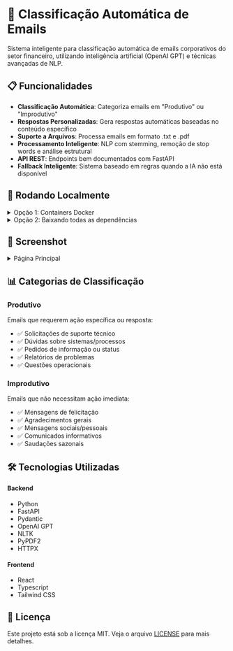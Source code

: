 # 🚀 Classificação Automática de Emails

Sistema inteligente para classificação automática de emails corporativos do setor financeiro, utilizando inteligência artificial (OpenAI GPT) e técnicas avançadas de NLP.

## 📋 Funcionalidades

- **Classificação Automática**: Categoriza emails em "Produtivo" ou "Improdutivo"
- **Respostas Personalizadas**: Gera respostas automáticas baseadas no conteúdo específico
- **Suporte a Arquivos**: Processa emails em formato .txt e .pdf
- **Processamento Inteligente**: NLP com stemming, remoção de stop words e análise estrutural
- **API REST**: Endpoints bem documentados com FastAPI
- **Fallback Inteligente**: Sistema baseado em regras quando a IA não está disponível

## 🚀 Rodando Localmente

<details>
  <summary>Opção 1: Containers Docker</summary>

### 1. Pré-requisitos

- Docker e Docker Compose
- Chave da API OpenAI

### 2. Instalação

```bash
git clone https://github.com/Darlan0307/Classificador-Email-IA.git
cd Classificador-Email-IA

# Configure as variáveis de ambiente
cp backend/.env.example backend/.env
cp frontend/.env.example frontend/.env
# Edite o .env do backend com sua chave da OpenAI
```

### 3. Inicialização

```bash
docker compose up -d
```

### 4. Testes

O Frontend estará disponível em:

- **Aplicação**: http://localhost:8080

A API estará disponível em:

- **Aplicação**: http://localhost:8000
- **Documentação**: http://localhost:8000/docs

</details>

<details>
  <summary>Opção 2: Baixando todas as dependências</summary>

### 1. Pré-requisitos

- Python
- pip
- NPM
- Chave da API OpenAI

### 2. Instalação

```bash
git clone https://github.com/Darlan0307/Classificador-Email-IA.git
cd Classificador-Email-IA

# Configure as variáveis de ambiente
cp backend/.env.example backend/.env
cp frontend/.env.example frontend/.env
# Edite o .env do backend com sua chave da OpenAI
```

### 3. Configuração backend

Crie um terminal específico para o backend e execute os comandos abaixo:

```bash

# Acessar diretório do backend
cd backend

# Crie e ative o ambiente virtual
# No Linux / macOS
python3 -m venv venv

source venv/bin/activate

# No Windows
python -m venv venv

venv\Scripts\activate

# caso o comando acima não funcione, use o seguinte:
venv\Scripts\activate.bat
#ou
venv\Scripts\Activate.ps1


# Instale as dependências
pip install -r requirements.txt
```

### 4. Configuração Frontend

Crie um terminal específico para o frontend e execute os comandos abaixo:

```bash
# Acessar diretório do frontend
cd frontend

# Instale as dependências
npm install
```

### 5. Inicialização

No terminal específico do backend, execute:

```bash
python src/main.py
```

No terminal específico do frontend, execute:

```bash
npm run dev
```

### 6. Testes

O Frontend estará disponível em:

- **Aplicação**: http://localhost:8080

A API estará disponível em:

- **Aplicação**: http://localhost:8000
- **Documentação**: http://localhost:8000/docs

</details>

## 📸 Screenshot

<details>
<summary>Página Principal</summary>

![Home](./print-home.png)

</details>

## 📊 Categorias de Classificação

### Produtivo

Emails que requerem ação específica ou resposta:

- ✅ Solicitações de suporte técnico
- ✅ Dúvidas sobre sistemas/processos
- ✅ Pedidos de informação ou status
- ✅ Relatórios de problemas
- ✅ Questões operacionais

### Improdutivo

Emails que não necessitam ação imediata:

- ✅ Mensagens de felicitação
- ✅ Agradecimentos gerais
- ✅ Mensagens sociais/pessoais
- ✅ Comunicados informativos
- ✅ Saudações sazonais

## 🛠️ Tecnologias Utilizadas

#### Backend

- Python
- FastAPI
- Pydantic
- OpenAI GPT
- NLTK
- PyPDF2
- HTTPX

#### Frontend

- React
- Typescript
- Tailwind CSS

## 📝 Licença

Este projeto está sob a licença MIT. Veja o arquivo [LICENSE](./LICENSE) para mais detalhes.
